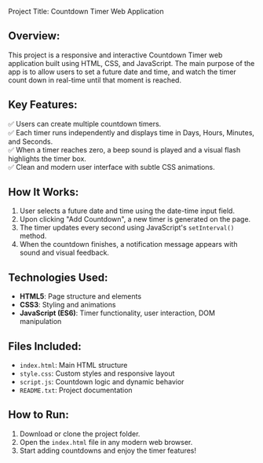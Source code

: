 Project Title: Countdown Timer Web Application

Overview:
----------
This project is a responsive and interactive Countdown Timer web application built using HTML, CSS, and JavaScript. 
The main purpose of the app is to allow users to set a future date and time, and watch the timer count down in real-time until that moment is reached.

Key Features:
-------------
✅ Users can create multiple countdown timers.  
✅ Each timer runs independently and displays time in Days, Hours, Minutes, and Seconds.  
✅ When a timer reaches zero, a beep sound is played and a visual flash highlights the timer box.  
✅ Clean and modern user interface with subtle CSS animations.

How It Works:
-------------
1. User selects a future date and time using the date-time input field.
2. Upon clicking "Add Countdown", a new timer is generated on the page.
3. The timer updates every second using JavaScript's `setInterval()` method.
4. When the countdown finishes, a notification message appears with sound and visual feedback.

Technologies Used:
------------------
- **HTML5**: Page structure and elements
- **CSS3**: Styling and animations
- **JavaScript (ES6)**: Timer functionality, user interaction, DOM manipulation

Files Included:
---------------
- `index.html`: Main HTML structure
- `style.css`: Custom styles and responsive layout
- `script.js`: Countdown logic and dynamic behavior
- `README.txt`: Project documentation

How to Run:
-----------
1. Download or clone the project folder.
2. Open the `index.html` file in any modern web browser.
3. Start adding countdowns and enjoy the timer features!
